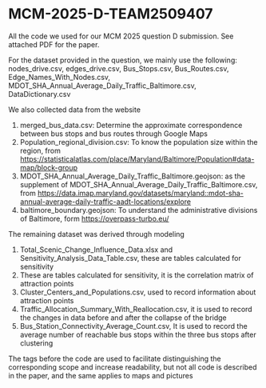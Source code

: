 # MCM-2025-D-TEAM2509407
All the code we used for our MCM 2025 question D submission. See attached PDF for the paper.

For the dataset provided in the question, we mainly use the following:
nodes_drive.csv, edges_drive.csv, Bus_Stops.csv, Bus_Routes.csv, Edge_Names_With_Nodes.csv, MDOT_SHA_Annual_Average_Daily_Traffic_Baltimore.csv, DataDictionary.csv

We also collected data from the website
1. merged_bus_data.csv: Determine the approximate correspondence between bus stops and bus routes through Google Maps
2. Population_regional_division.csv: To know the population size within the region, from https://statisticalatlas.com/place/Maryland/Baltimore/Population#data-map/block-group
3. MDOT_SHA_Annual_Average_Daily_Traffic_Baltimore.geojson: as the supplement of MDOT_SHA_Annual_Average_Daily_Traffic_Baltimore.csv, from https://data.imap.maryland.gov/datasets/maryland::mdot-sha-annual-average-daily-traffic-aadt-locations/explore
4. baltimore_boundary.geojson: To understand the administrative divisions of Baltimore, form https://overpass-turbo.eu/
   
The remaining dataset was derived through modeling
1. Total_Scenic_Change_Influence_Data.xlsx and Sensitivity_Analysis_Data_Table.csv, these are tables calculated for sensitivity
2. These are tables calculated for sensitivity, it is the correlation matrix of attraction points
3. Cluster_Centers_and_Populations.csv, used to record information about attraction points
4. Traffic_Allocation_Summary_With_Reallocation.csv, it is used to record the changes in data before and after the collapse of the bridge
5. Bus_Station_Connectivity_Average_Count.csv, It is used to record the average number of reachable bus stops within the three bus stops after clustering

The tags before the code are used to facilitate distinguishing the corresponding scope and increase readability, but not all code is described in the paper, and the same applies to maps and pictures

